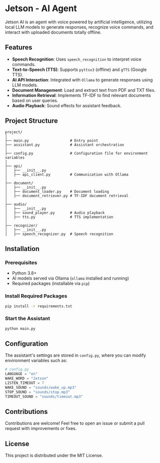 # Jetson - AI Agent 

Jetson AI is an agent with voice powered by artificial intelligence, utilizing local LLM models to generate responses, recognize voice commands, and interact with uploaded documents totally offline.

## Features

- **Speech Recognition**: Uses `speech_recognition` to interpret voice commands.
- **Text-to-Speech (TTS)**: Supports `pyttsx3` (offline) and `gTTS` (Google TTS).
- **AI API Interaction**: Integrated with `Ollama` to generate responses using LLM models.
- **Document Management**: Load and extract text from PDF and TXT files.
- **Information Retrieval**: Implements TF-IDF to find relevant documents based on user queries.
- **Audio Playback**: Sound effects for assistant feedback.

## Project Structure

```
project/
│
├── main.py                   # Entry point
├── assistant.py              # Assistant orchestration
│
├── config.py                 # Configuration file for environment variables
│
├── api/
│   ├── __init__.py
│   ├── api_client.py         # Communication with Ollama
│
├── document/
│   ├── __init__.py
│   ├── document_loader.py    # Document loading
│   ├── document_retriever.py # TF-IDF document retrieval
│
├── audio/
│   ├── __init__.py
│   ├── sound_player.py       # Audio playback
│   ├── tts.py                # TTS implementation
│
├── recognizer/
│   ├── __init__.py
│   ├── speech_recognizer.py  # Speech recognition
```

## Installation

### Prerequisites

- Python 3.8+
- AI models served via Ollama (`ollama` installed and running)
- Required packages (installable via `pip`)

### Install Required Packages

```bash
pip install -r requirements.txt
```

### Start the Assistant

```bash
python main.py
```

## Configuration

The assistant's settings are stored in `config.py`, where you can modify environment variables such as:

```python
# config.py
LANGUAGE = "en"
WAKE_WORD = "Jetson"
LISTEN_TIMEOUT = 7
WAKE_SOUND = "sounds/wake_up.mp3"
STOP_SOUND = "sounds/stop.mp3"
TIMEOUT_SOUND = "sounds/timeout.mp3"
```

## Contributions

Contributions are welcome! Feel free to open an issue or submit a pull request with improvements or fixes.

## License

This project is distributed under the MIT License.
